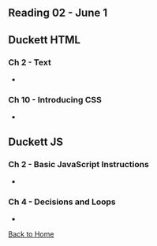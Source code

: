 ## Reading 02 - June 1

## **Duckett HTML**

### Ch 2 - Text
- 


### Ch 10 - Introducing CSS
- 


## **Duckett JS**

### Ch 2 - Basic JavaScript Instructions
- 

### Ch 4 - Decisions and Loops
- 

[Back to Home](README.md)